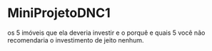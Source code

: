 # MiniProjetoDNC1
os 5 imóveis que ela deveria investir e o porquê e quais 5 você não recomendaria o investimento de jeito nenhum. 
